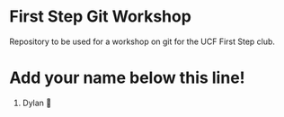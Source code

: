 # First Step Git Workshop
Repository to be used for a workshop on git for the UCF First Step club.

# Add your name below this line!
1. Dylan 💯